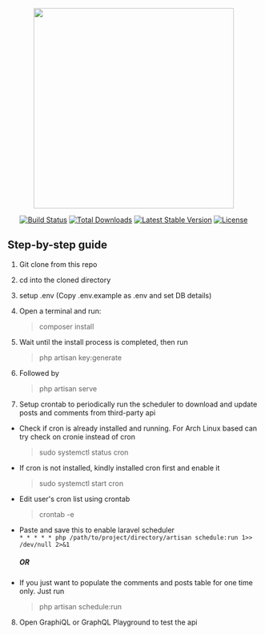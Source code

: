 <p align="center"><a href="https://laravel.com" target="_blank"><img src="https://raw.githubusercontent.com/laravel/art/master/logo-lockup/5%20SVG/2%20CMYK/1%20Full%20Color/laravel-logolockup-cmyk-red.svg" width="400"></a></p>

<p align="center">
<a href="https://travis-ci.org/laravel/framework"><img src="https://travis-ci.org/laravel/framework.svg" alt="Build Status"></a>
<a href="https://packagist.org/packages/laravel/framework"><img src="https://img.shields.io/packagist/dt/laravel/framework" alt="Total Downloads"></a>
<a href="https://packagist.org/packages/laravel/framework"><img src="https://img.shields.io/packagist/v/laravel/framework" alt="Latest Stable Version"></a>
<a href="https://packagist.org/packages/laravel/framework"><img src="https://img.shields.io/packagist/l/laravel/framework" alt="License"></a>
</p>

## Step-by-step guide

1. Git clone from this repo


2. cd into the cloned directory


3. setup .env (Copy .env.example as .env and set DB details)


4. Open a terminal and run:
    > composer install


5. Wait until the install process is completed, then run
    > php artisan key:generate


6. Followed by
    > php artisan serve


7. Setup crontab to periodically run the scheduler to download and update posts and comments from third-party api
*   Check if cron is already installed and running. For Arch Linux based can try check on cronie instead of cron
    > sudo systemctl status cron
*   If cron is not installed, kindly installed cron first and enable it
    > sudo systemctl start cron
*   Edit user's cron list using crontab
    > crontab -e
*   Paste and save this to enable laravel scheduler<br>
    `* * * * * php /path/to/project/directory/artisan schedule:run 1>> /dev/null 2>&1`
    <h5>OR</h5>
*   If you just want to populate the comments and posts table for one time only. Just run
    > php artisan schedule:run


8. Open GraphiQL or GraphQL Playground to test the api
